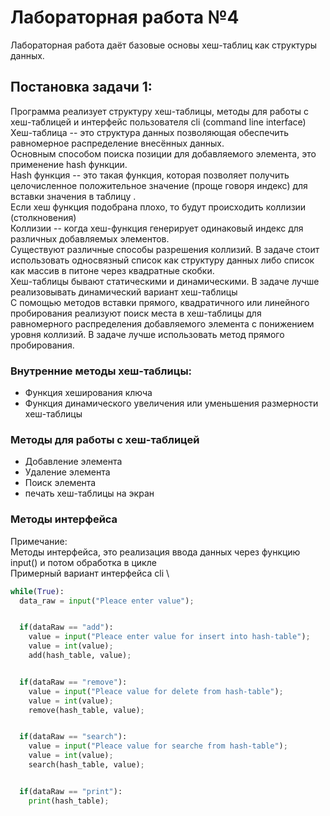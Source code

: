 # Лабораторная работа №4

Лабораторная работа даёт базовые основы хеш-таблиц как структуры данных.


## Постановка задачи 1:
Программа реализует структуру хеш-таблицы, методы для работы с хеш-таблицей и интерфейс пользователя cli (command line interface)\
Хеш-таблица -- это структура данных позволяющая обеспечить равномерное распределение внесённых данных. \
Основным способом поиска позиции для добавляемого элемента, это применение hash функции. \
Hash функция -- это такая функция, которая позволяет получить целочисленное положительное значение (проще говоря индекс) для вставки значения в таблицу . \
Если хеш функция подобрана плохо, то будут происходить коллизии (столкновения) \
Коллизии -- когда хеш-функция генерирует одинаковый индекс для различных добавляемых элементов. \
Существуют различные способы разрешения коллизий. В задаче стоит использовать односвязный список как структуру данных либо список как массив в питоне через квадратные скобки. \
Хеш-таблицы бывают статическими и динамическими. В задаче лучше реализовывать динамический вариант хеш-таблицы \
С помощью методов вставки прямого, квадратичного или линейного пробирования реализуют поиск места в хеш-таблицы для равномерного распределения добавляемого элемента с понижением уровня коллизий. В задаче лучше использовать метод прямого пробирования.


### Внутренние методы хеш-таблицы:
- Функция хеширования ключа
- Функция динамического увеличения или уменьшения размерности хеш-таблицы


### Методы для работы с хеш-таблицей
- Добавление элемента
- Удаление элемента
- Поиск элемента
- печать хеш-таблицы на экран


### Методы интерфейса
Примечание: \
Методы интерфейса, это реализация ввода данных через функцию input() и потом обработка в цикле \
Примерный вариант интерфейса cli \
```python
while(True):
  data_raw = input("Pleace enter value");


  if(dataRaw == "add"):
    value = input("Pleace enter value for insert into hash-table");
    value = int(value);
    add(hash_table, value);


  if(dataRaw == "remove"):
    value = input("Pleace value for delete from hash-table");
    value = int(value);
    remove(hash_table, value);


  if(dataRaw == "search"):
    value = input("Pleace value for searche from hash-table");
    value = int(value);
    search(hash_table, value);


  if(dataRaw == "print"):
    print(hash_table);
```
